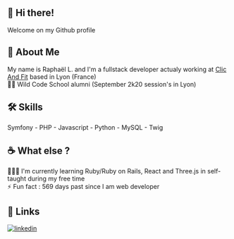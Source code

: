 
## 👋 Hi there!

Welcome on my Github profile


## 🚀 About Me
My name is Raphaël L. and I'm a fullstack developer actualy working at [Clic And Fit](https://clicandfit.com) based in Lyon (France)\
👨‍🎓 Wild Code School alumni (September 2k20 session's in Lyon)

## 🛠 Skills
Symfony - PHP - Javascript - Python - MySQL - Twig


## ☕️ What else ?

👩‍💻💎 I'm currently learning Ruby/Ruby on Rails, React and Three.js in self-taught during my free time \
⚡️ Fun fact : 569 days past since I am web developer

## 🔗 Links
[![linkedin](https://img.shields.io/badge/linkedin-0A66C2?style=for-the-badge&logo=linkedin&logoColor=white)](https://www.linkedin.com/in/raphael-liere/)
